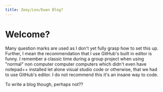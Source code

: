 ```yaml
---
title: Zoey/Leo/Ewan Blog?
---
```


# Welcome?
Many question marks are used as I don't yet fully grasp how to set this up. Further, I mean the recommendation that I use GitHub's built in editor is funny. I remember a classic time during a group project when using "normal" non computer computer computers which didn't even have notepad++ installed let alone visual studio code or otherwise, that we had to use GitHub's editor. I do not recommend this it's an insane way to code.

To write a blog though, perhaps not??
